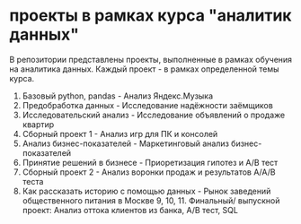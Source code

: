 # проекты в рамках курса "аналитик данных"
В репозитории представлены проекты, выполненные в рамках обучения на аналитика данных. Каждый проект - в рамках определенной темы курса.
1. Базовый python, pandas - Анализ Яндекс.Музыка
2. Предобработка данных - Исследование надёжности заёмщиков 
3. Исследовательский анализ - Исследование объявлений о продаже квартир
4. Сборный проект 1 - Анализ игр для ПК и консолей
5. Анализ бизнес-показателей - Маркетинговый анализ бизнес-показателей 
6. Принятие решений в бизнесе - Приоретизация гипотез и А/В тест
7. Сборный проект 2 - Анализ воронки продаж и результатов А/А/В теста
8. Как рассказать историю с помощью данных - Рынок заведений общественного питания в Москве
9, 10, 11. Финальный/ выпускной проект: Анализ оттока клиентов из банка, А/В тест, SQL

